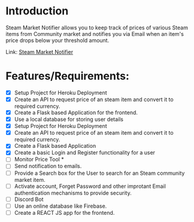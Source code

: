 # Introduction

Steam Market Notifier allows you to keep track of prices of various Steam items from Community market and notifies you via Email when an item's price drops below your threshold amount.

Link: [Steam Market Notifier](https://steam-market-notifier.herokuapp.com/)

# Features/Requirements:

- [x] Setup Project for Heroku Deployment
- [x] Create an API to request price of an steam item and convert it to required currency.
- [x] Create a Flask based Application for the frontend.
- [x] Use a local database for storing user details
- [x] Setup Project for Heroku Deployment
- [x] Create an API to request price of an steam item and convert it to required currency.
- [x] Create a Flask based Application
- [x] Create a basic Login and Register functionality for a user
- [ ] Monitor Price Tool *
- [ ] Send notification to emails.
- [ ] Provide a Search box for the User to search for an Steam community market item.
- [ ] Activate account, Forget Password and other improtant Email authentication mechanisms to provide security.
- [ ] Discord Bot
- [ ] Use an online database like Firebase.
- [ ] Create a REACT JS app for the frontend.
